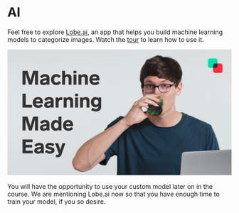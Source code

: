 # AI

Feel free to explore [Lobe.ai](https://lobe.ai/), an app that helps you build machine learning models to categorize images. Watch the [tour](https://lobe.ai/tour/) to learn how to use it.

[![maxresdefault-lobe.jpg](../images/maxresdefault-lobe.jpg)](https://www.youtube.com/watch?v=Mdcw3Sb98DA)

You will have the opportunity to use your custom model later on in the course. We are mentioning Lobe.ai now so that you have enough time to train your model, if you so desire.
